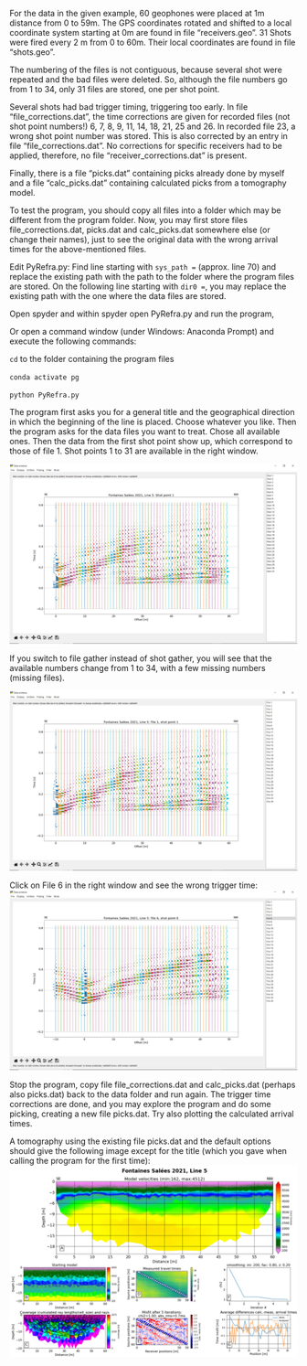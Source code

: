 For the data in the given example, 60 geophones were placed at 1m distance from 0 to 59m. The GPS coordinates rotated and shifted to a local coordinate system starting at 0m are found in file “receivers.geo”. 31 Shots were fired every 2 m from 0 to 60m. Their local coordinates are found in file “shots.geo”.

The numbering of the files is not contiguous, because several shot were repeated and the bad files were deleted. So, although the file numbers go from 1 to 34, only 31 files are stored, one per shot point.

Several shots had bad trigger timing, triggering too early. In file “file_corrections.dat”, the time corrections are given for recorded files (not shot point numbers!) 6, 7, 8, 9, 11, 14, 18, 21, 25 and 26. In recorded file 23, a wrong shot point number was stored. This is also corrected by an entry in file “file_corrections.dat”. No corrections for specific receivers had to be applied, therefore, no file “receiver_corrections.dat” is present.

Finally, there is a file “picks.dat” containing picks already done by myself and a file “calc_picks.dat” containing calculated picks from a tomography model.

To test the program, you should copy all files into a folder which may be different from the program folder. Now, you may first store files file_corrections.dat, picks.dat and calc_picks.dat somewhere else (or change their names), just to see the original data with the wrong arrival times for the above-mentioned files.

Edit PyRefra.py: Find line starting with `sys_path =` (approx. line 70) and replace the existing path with the path to the folder where the program files are stored.
On the following line starting with `dir0 =`, you may replace the existing path with the one where the data files are stored.

Open spyder and within spyder open PyRefra.py and run the program,

Or open a command window (under Windows: Anaconda Prompt) and execute the following commands:

`cd` to the folder containing the program files

`conda activate pg`

`python PyRefra.py`

The program first asks you for a general title and the geographical direction in which the beginning of the line is placed. Choose whatever you like. Then the program asks for the data files you want to treat. Chose all available ones. Then the data from the first shot point show up, which correspond to those of file 1. Shot points 1 to 31 are available in the right window.

![Start_window](https://github.com/HZeyen/PyRefra/blob/main/example/images/First_screen_shot-point1.PNG)

If you switch to file gather instead of shot gather, you will see that the available numbers change from 1 to 34, with a few missing numbers (missing files).

![File_gather](./images/Second_screen_file_gather1.PNG)

Click on File 6 in the right window and see the wrong trigger time:
![File_gather](./images/Wrong_file6.PNG)

Stop the program, copy file file_corrections.dat and calc_picks.dat (perhaps also picks.dat) back to the data folder and run again. The trigger time corrections are done, and you may explore the program and do some picking, creating a new file picks.dat. Try also plotting the calculated arrival times.

A tomography using the existing file picks.dat and the default options should give the following image except for the title (which you gave when calling the program for the first time):
![File_gather](./images/Tomography_screen.PNG)

